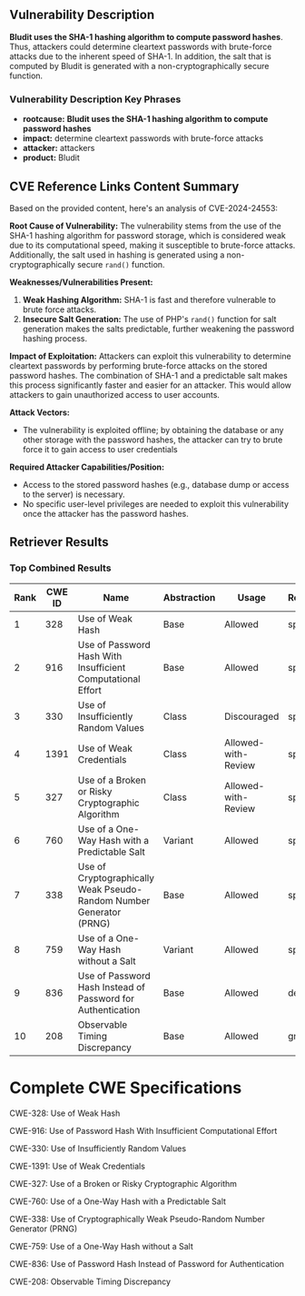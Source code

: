 ## Vulnerability Description
**Bludit uses the SHA-1 hashing algorithm to compute password hashes**. Thus, attackers could determine cleartext passwords with brute-force attacks due to the inherent speed of SHA-1. In addition, the salt that is computed by Bludit is generated with a non-cryptographically secure function.

### Vulnerability Description Key Phrases
- **rootcause:** **Bludit uses the SHA-1 hashing algorithm to compute password hashes**
- **impact:** determine cleartext passwords with brute-force attacks
- **attacker:** attackers
- **product:** Bludit

## CVE Reference Links Content Summary
Based on the provided content, here's an analysis of CVE-2024-24553:

**Root Cause of Vulnerability:**
The vulnerability stems from the use of the SHA-1 hashing algorithm for password storage, which is considered weak due to its computational speed, making it susceptible to brute-force attacks. Additionally, the salt used in hashing is generated using a non-cryptographically secure `rand()` function.

**Weaknesses/Vulnerabilities Present:**
1.  **Weak Hashing Algorithm:** SHA-1 is fast and therefore vulnerable to brute force attacks.
2.  **Insecure Salt Generation:** The use of PHP's `rand()` function for salt generation makes the salts predictable, further weakening the password hashing process.

**Impact of Exploitation:**
Attackers can exploit this vulnerability to determine cleartext passwords by performing brute-force attacks on the stored password hashes. The combination of SHA-1 and a predictable salt makes this process significantly faster and easier for an attacker. This would allow attackers to gain unauthorized access to user accounts.

**Attack Vectors:**
- The vulnerability is exploited offline; by obtaining the database or any other storage with the password hashes, the attacker can try to brute force it to gain access to user credentials

**Required Attacker Capabilities/Position:**
- Access to the stored password hashes (e.g., database dump or access to the server) is necessary.
- No specific user-level privileges are needed to exploit this vulnerability once the attacker has the password hashes.

## Retriever Results

### Top Combined Results

| Rank | CWE ID | Name | Abstraction | Usage  | Retrievers | Individual Scores |
|------|--------|------|-------------|-------|------------|-------------------|
| 1 | 328 | Use of Weak Hash | Base | Allowed | sparse | 0.495 |
| 2 | 916 | Use of Password Hash With Insufficient Computational Effort | Base | Allowed | sparse | 0.487 |
| 3 | 330 | Use of Insufficiently Random Values | Class | Discouraged | sparse | 0.345 |
| 4 | 1391 | Use of Weak Credentials | Class | Allowed-with-Review | sparse | 0.342 |
| 5 | 327 | Use of a Broken or Risky Cryptographic Algorithm | Class | Allowed-with-Review | sparse | 0.340 |
| 6 | 760 | Use of a One-Way Hash with a Predictable Salt | Variant | Allowed | sparse | 0.331 |
| 7 | 338 | Use of Cryptographically Weak Pseudo-Random Number Generator (PRNG) | Base | Allowed | sparse | 0.330 |
| 8 | 759 | Use of a One-Way Hash without a Salt | Variant | Allowed | sparse | 0.328 |
| 9 | 836 | Use of Password Hash Instead of Password for Authentication | Base | Allowed | dense | 0.514 |
| 10 | 208 | Observable Timing Discrepancy | Base | Allowed | graph | 0.002 |



# Complete CWE Specifications

CWE-328: Use of Weak Hash

CWE-916: Use of Password Hash With Insufficient Computational Effort

CWE-330: Use of Insufficiently Random Values

CWE-1391: Use of Weak Credentials

CWE-327: Use of a Broken or Risky Cryptographic Algorithm

CWE-760: Use of a One-Way Hash with a Predictable Salt

CWE-338: Use of Cryptographically Weak Pseudo-Random Number Generator (PRNG)

CWE-759: Use of a One-Way Hash without a Salt

CWE-836: Use of Password Hash Instead of Password for Authentication

CWE-208: Observable Timing Discrepancy